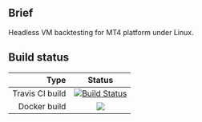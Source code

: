 ## Brief

Headless VM backtesting for MT4 platform under Linux.

## Build status

| Type            | Status      |
| --------------: |:-----------:|
| Travis CI build | [![Build Status](https://api.travis-ci.org/EA31337/FX-MT-VM.svg?branch=master)](https://travis-ci.org/EA31337/FX-MT-VM) |
| Docker build    | [![](https://images.microbadger.com/badges/image/ea31337/fx-mt-vm.svg)](https://microbadger.com/images/ea31337/fx-mt-vm "Get your own image badge on microbadger.com") |
